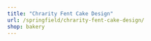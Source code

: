```yaml
---
title: "Chrarity Fent Cake Design"
url: /springfield/chrarity-fent-cake-design/
shop: bakery
---
```

